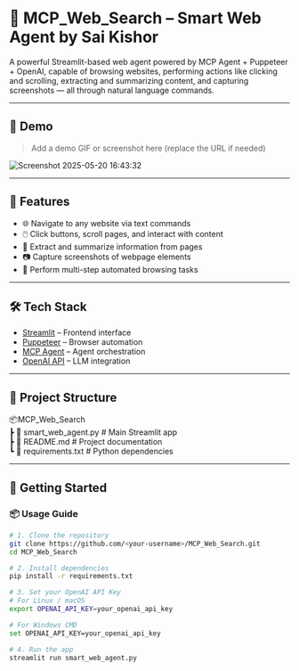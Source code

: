 # 🚀 MCP_Web_Search – Smart Web Agent by Sai Kishor

A powerful Streamlit-based web agent powered by MCP Agent + Puppeteer + OpenAI, capable of browsing websites, performing actions like clicking and scrolling, extracting and summarizing content, and capturing screenshots — all through natural language commands.

---
## 📸 Demo

> Add a demo GIF or screenshot here (replace the URL if needed)

![Screenshot 2025-05-20 16:43:32](https://github.com/user-attachments/assets/23f7c96e-e02d-4b16-9ea7-b24c8b9903a5)

---

## 🧠 Features

- 🌐 Navigate to any website via text commands
- 🖱️ Click buttons, scroll pages, and interact with content
- 📝 Extract and summarize information from pages
- 📷 Capture screenshots of webpage elements
- 🔁 Perform multi-step automated browsing tasks

---

## 🛠️ Tech Stack

- [Streamlit](https://streamlit.io/) – Frontend interface  
- [Puppeteer](https://pptr.dev/) – Browser automation  
- [MCP Agent](https://github.com/microsoft/mcp) – Agent orchestration  
- [OpenAI API](https://platform.openai.com/) – LLM integration  

---

## 📁 Project Structure

📦MCP_Web_Search  
┣ 📜 smart_web_agent.py # Main Streamlit app  
┣ 📜 README.md # Project documentation  
┗ 📜 requirements.txt # Python dependencies  

---

## 🚀 Getting Started

### 📦 Usage Guide

```bash
# 1. Clone the repository
git clone https://github.com/<your-username>/MCP_Web_Search.git
cd MCP_Web_Search

# 2. Install dependencies
pip install -r requirements.txt

# 3. Set your OpenAI API Key
# For Linux / macOS
export OPENAI_API_KEY=your_openai_api_key

# For Windows CMD
set OPENAI_API_KEY=your_openai_api_key

# 4. Run the app
streamlit run smart_web_agent.py
